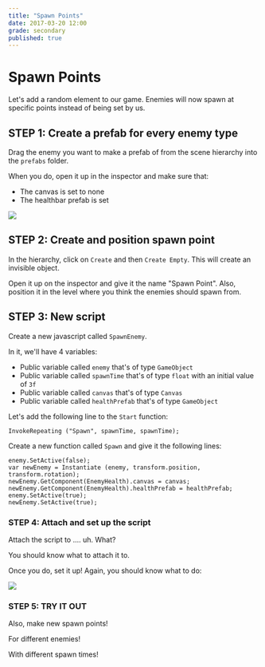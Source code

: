 ```yaml
---
title: "Spawn Points"
date: 2017-03-20 12:00
grade: secondary
published: true
---
```


# Spawn Points

Let's add a random element to our game. Enemies will now spawn at specific points instead of being set by us.

## STEP 1: Create a prefab for every enemy type

Drag the enemy you want to make a prefab of from the scene hierarchy into the `prefabs` folder.

When you do, open it up in the inspector and make sure that:

- The canvas is set to none
- The healthbar prefab is set

![](http://i.imgur.com/bLzCkUP.png)

## STEP 2: Create and position spawn point

In the hierarchy, click on `Create` and then `Create Empty`. This will create an invisible object.

Open it up on the inspector and give it the name "Spawn Point". Also, position it in the level where you think the enemies should spawn from.

## STEP 3: New script

Create a new javascript called `SpawnEnemy`.

In it, we'll have 4 variables:

- Public variable called `enemy` that's of type `GameObject`
- Public variable called `spawnTime` that's of type `float` with an initial value of `3f`
- Public variable called `canvas` that's of type `Canvas`
- Public variable called `healthPrefab` that's of type `GameObject`

Let's add the following line to the `Start` function:

```
InvokeRepeating ("Spawn", spawnTime, spawnTime);
```

Create a new function called `Spawn` and give it the following lines:

```
enemy.SetActive(false);
var newEnemy = Instantiate (enemy, transform.position, transform.rotation);
newEnemy.GetComponent(EnemyHealth).canvas = canvas;
newEnemy.GetComponent(EnemyHealth).healthPrefab = healthPrefab;
enemy.SetActive(true);
newEnemy.SetActive(true);
```

### STEP 4: Attach and set up the script

Attach the script to .... uh. What?

You should know what to attach it to.

Once you do, set it up! Again, you should know what to do:

![](http://i.imgur.com/3qRXB0F.png)

### STEP 5: TRY IT OUT

Also, make new spawn points!

For different enemies!

With different spawn times!
